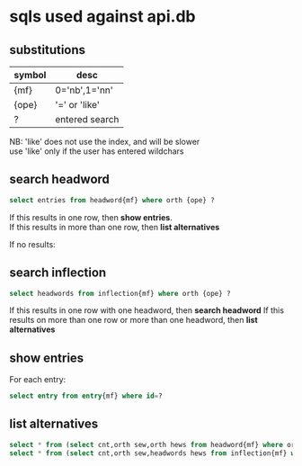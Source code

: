 # sqls used against api.db
## substitutions
symbol|desc
------|----
{mf} |0='nb',1='nn'
{ope}|'=' or 'like'
?    |entered search

NB: 'like' does not use the index, and will be slower  
use 'like' only if the user has entered wildchars  

## search headword
``` sql
select entries from headword{mf} where orth {ope} ?
```
If this results in one row, then **show entries**.  
If this results in more than one row, then **list alternatives**  

If no results:  

## search inflection
``` sql
select headwords from inflection{mf} where orth {ope} ?
```
If this results in one row with one headword, then **search headword**
If this results on more than one row or more than one headword, then **list alternatives**

## show entries
For each entry:
``` sql
select entry from entry{mf} where id=?
```

## list alternatives
``` sql
select * from (select cnt,orth sew,orth hews from headword{mf} where orth {ope} ? order by cnt,orth limit 500)
select * from (select cnt,orth sew,headwords hews from inflection{mf} where orth {ope} ? order by cnt,orth limit 500)
```

